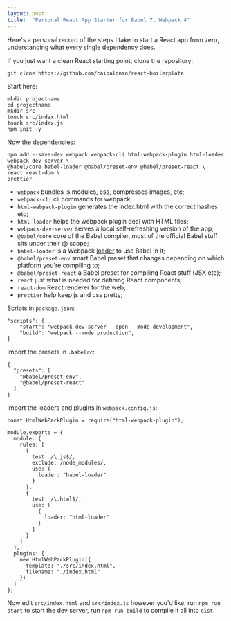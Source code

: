 ```yaml
---
layout: post
title:  "Personal React App Starter for Babel 7, Webpack 4"
---
```


Here's a personal record of the steps I take to start a React app from zero, understanding what every single dependency does.

If you just want a clean React starting point, clone the repository:
```
git clone https://github.com/caioalonso/react-boilerplate
```

Start here:
```
mkdir projectname
cd projectname
mkdir src
touch src/index.html
touch src/index.js
npm init -y
```

Now the dependencies:
```
npm add --save-dev webpack webpack-cli html-webpack-plugin html-loader webpack-dev-server \
@babel/core babel-loader @babel/preset-env @babel/preset-react \
react react-dom \
prettier
```

- `webpack` bundles js modules, css, compresses images, etc;
- `webpack-cli` cli commands for webpack;
- `html-webpack-plugin` generates the index.html with the correct hashes etc;
- `html-loader` helps the webpack plugin deal with HTML files;
- `webpack-dev-server` serves a local self-refreshing version of the app;
- `@babel/core` core of the Babel compiler, most of the official Babel stuff sits under their @ scope;
- `babel-loader` is a Webpack [loader](https://webpack.js.org/loaders/) to use Babel in it;
- `@babel/preset-env` smart Babel preset that changes depending on which platform you're compiling to;
- `@babel/preset-react` a Babel preset for compiling React stuff (JSX etc);
- `react` just what is needed for defining React components;
- `react-dom` React renderer for the web;
- `prettier` help keep js and css pretty;

Scripts in `package.json`:
```
"scripts": {
	"start": "webpack-dev-server --open --mode development",
    "build": "webpack --mode production",
}
```

Import the presets in `.babelrc`:
```
{
  "presets": [
    "@babel/preset-env",
    "@babel/preset-react"
  ]
}
```

Import the loaders and plugins in `webpack.config.js`:
```
const HtmlWebPackPlugin = require("html-webpack-plugin");

module.exports = {
  module: {
    rules: [
      {
        test: /\.js$/,
        exclude: /node_modules/,
        use: {
          loader: "babel-loader"
        }
      },
      {
        test: /\.html$/,
        use: [
          {
            loader: "html-loader"
          }
        ]
      }
    ]
  },
  plugins: [
    new HtmlWebPackPlugin({
      template: "./src/index.html",
      filename: "./index.html"
    })
  ]
};
```

Now edit `src/index.html` and `src/index.js` however you'd like, run `npm run start` to start the dev server, run `npm run build` to compile it all into `dist`.
